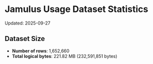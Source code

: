 # Jamulus Usage Dataset Statistics

Updated: 2025-09-27

## Dataset Size
- **Number of rows**: 1,652,660
- **Total logical bytes**: 221.82 MB (232,591,851 bytes)
